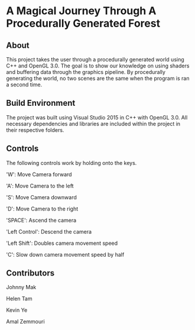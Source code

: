 # A Magical Journey Through A Procedurally Generated Forest

## About
This project takes the user through a procedurally generated world using C++ and OpenGL 3.0. The goal is to show our knowledge on using shaders and buffering data through the graphics pipeline. By procedurally generating the world, no two scenes are the same when the program is ran a second time.

## Build Environment
The project was built using Visual Studio 2015 in C++ with OpenGL 3.0. All necessary dependencies and libraries are included within the project in their respective folders.

## Controls
The following controls work by holding onto the keys.

'W': Move Camera forward

'A': Move Camera to the left

'S': Move Camera downward

'D': Move Camera to the right

'SPACE': Ascend the camera 

'Left Control': Descend the camera 

'Left Shift': Doubles camera movement speed

'C': Slow down camera movement speed by half

## Contributors
Johnny Mak

Helen Tam

Kevin Ye

Amal Zemmouri
